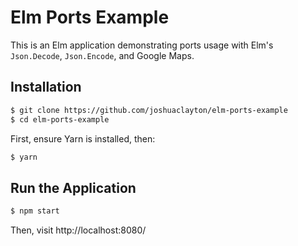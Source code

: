 # Elm Ports Example

This is an Elm application demonstrating ports usage with Elm's
`Json.Decode`, `Json.Encode`, and Google Maps.

## Installation

```sh
$ git clone https://github.com/joshuaclayton/elm-ports-example
$ cd elm-ports-example
```

First, ensure Yarn is installed, then:

```sh
$ yarn
```

## Run the Application

```sh
$ npm start
```

Then, visit http://localhost:8080/
